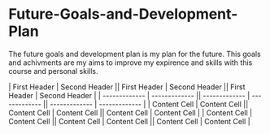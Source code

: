 # Future-Goals-and-Development-Plan
The future goals and development plan is my plan for the future. This goals and achivments are my aims to improve my expirence and skills with this course and personal skills.


| First Header  | Second Header || First Header  | Second Header || First Header  | Second Header |
| ------------- | ------------- || ------------- | ------------- || ------------- | ------------- |
| Content Cell  | Content Cell  || Content Cell  | Content Cell  || Content Cell  | Content Cell  |
| Content Cell  | Content Cell  || Content Cell  | Content Cell  || Content Cell  | Content Cell  |

